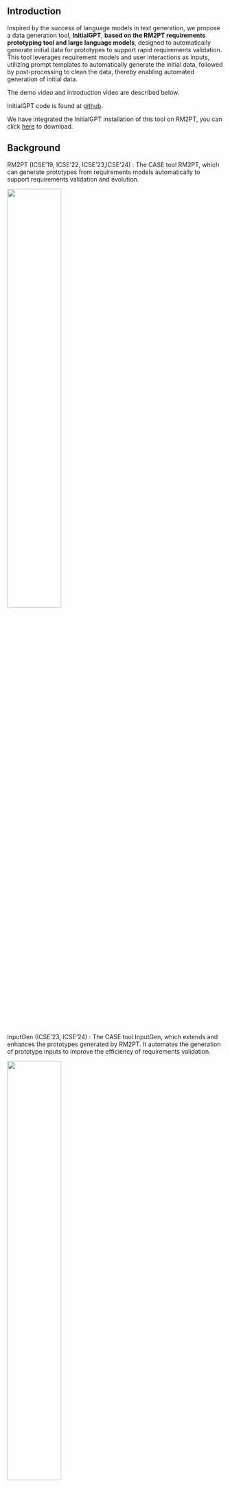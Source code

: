 
## Introduction

Inspired by the success of language models in text generation, we propose a data generation tool, **InitialGPT**, **based on the RM2PT requirements prototyping tool and large language models**, designed to automatically generate initial data for prototypes to support rapid requirements validation. This tool leverages requirement models and user interactions as inputs, utilizing prompt templates to automatically generate the initial data, followed by post-processing to clean the data, thereby enabling automated generation of initial data. 

The demo video and introduction video are described below.

InitialGPT code is found at [github](https://github.com/lemon-521/InitialGPT-Demo).

We have integrated the InitialGPT installation of this tool on RM2PT, you can click [here](https://github.com/lemon-521/InitialGPT-Demo/releases/download/2.0/RM2PT_InitialGPT_win32.win32.x86_64.zip) to download.

## Background 

RM2PT (ICSE’19, ICSE’22, ICSE’23,ICSE’24) :  The CASE tool RM2PT, which can generate prototypes from requirements models automatically to support requirements validation and evolution. 

<img src="../../imgs/InputGen/New1.png" alt="" width="50%" height="50%" />

InputGen (ICSE’23, ICSE’24) :  The CASE tool InputGen, which extends and enhances the prototypes generated by RM2PT. It automates the generation of prototype inputs to improve the efficiency of requirements validation.

<img src="../../imgs/InputGen/New2.png" alt="" width="50%" height="50%" />

InitialGPT is a tool that extends the functionality of RM2PT and InputGen. 

<img src="../../imgs/InputGen/new3.png" alt="" width="70%" height="70%" />



## Motivation

**The video cast its motivation is listed as follows (Youtube): **

<iframe class="uk-width-1-3@m" width="560" height="315" src="https://www.youtube.com/embed/6EGOWbwEUnE" frameborder="1" allow="accelerometer; autoplay; encrypted-media; gyroscope; picture-in-picture" allowfullscreen>InitialGPT Youtube Video</iframe>



**InitialGPT's tool demo features as shown below (Youtube):**

<iframe class="uk-width-1-3@m" width="560" height="315" src="https://www.youtube.com/embed/K5lhoRyC4XM" frameborder="1" allow="accelerometer; autoplay; encrypted-media; gyroscope; picture-in-picture" allowfullscreen>InitialGPT Youtube Video</iframe>



## InitialGPT

**InitialGPT** is a data generation tool **based on the RM2PT requirements prototyping tool and large language models** aimed at automating the generation of initial data for prototypes to support rapid requirements validation. 

### Features

**Automatic generation of prompt templates**: On the one hand, InitialGPT extracts domain conceptual information from the requirement model, on the other hand, the tool automatically generates requirement information through interaction with the user, and finally generates prompt templates by combining other pre-processed information.

**Automatic data generation and post-processing**: We design a method to cope with the limitations of api request length and request number of LLMs, and perform data cleansing and re-generation by setting up post-processing rules to ensure that a large amount of reasonable initial data is generated without duplication.

**Data Evaluation**: We propose a set of initial data generation evaluation metrics oriented to requirements validation to ensure data quality.

The workflow of InitialGPT is shown in Fig:

<img src="../../imgs/InputGen/new5.png" alt="" width="80%" height="80%" />

An overview figure of InitialGPT is shown in Fig:

<img src="../../imgs/InputGen/new4.png" alt="" width="80%" height="80%" />



## InitialGPT Installation



### RM2PT with Integration of InitialGPT tool
We have integrated the InitialGPT installation of this tool on RM2PT, you can click [here](https://github.com/lemon-521/InitialGPT-Demo/releases/download/2.0/RM2PT_InitialGPT_win32.win32.x86_64.zip) to download and use it without installing the step by step process below.


#### Prequest

InitialGPT is an advanced feature of **RM2PT**. We recommend you to use InitialGPT in RM2PT. If you don't have RM2PT, download [here](https://ai4se.com/downloads/).

### Installation

Here is the step-by-step installation. Click [here](https://github.com/lemon-521/InitialGPT-Demo/releases/download/1.0/com.rm2pt.generator.initialgpt.updatesite-1.0.0-SNAPSHOT.zip) to download InitialGPT. Follow the steps below to install.

<img src="../../imgs/InputGen/2offline.png" alt="2offline" width="70%" height="70%" />

<img src="../../imgs/InputGen/InitialGPTchoosepackage1.png" alt="3load" width="70%" height="70%" />

<img src="../../imgs/InputGen/4add.png" alt="4add" width="70%" height="70%" />

<img src="../../imgs/InputGen/InitialGPT333.png" alt="InitialGPT333" width="70%" height="70%" />

<img src="../../imgs/InputGen/6installanyway.png" alt="6installanyway" width="70%" height="70%" />


## InitialGPT Tutorial

You can view the demo video before installing(in the motivation section).

### Prerequest

In order to generate the prototype initial data, you need a requirement model, the **RM2PT project**. For creating or importing a RM2PT project，you can see the tutorial [here](https://ai4se.com/tutorial/user/create_new_project). We recommend importing RM2PT projects from Git, which is avaliable at [CaseStudies](https://github.com/RM2PT/CaseStudies).


### Input of InitialGPT — Requirements Model

<img src="../../imgs/InputGen/InitialGPT_Overview_10.png" alt="InitialGPT_Overview_10" width="70%" height="70%" />

<img src="../../imgs/InputGen/rm.png" alt="rm" width="80%" height="80%" />

The input to InitialGPT is a UML requirements model with OCL constraints. The model includes: a conceptual class diagram, a use case diagram, system sequence diagrams, contracts of and system operations.

- **A conceptual class diagram:** A conceptual class diagram is a concept-relation model, which illustrates abstract and meaningful concepts and their relations in the problem domain, in which the concepts are specified as classes, the relations of the concepts are specified as the associations between the classes, and the properties of the concepts are specified as the attributes of the classes.

- **A use case diagram:** A use case diagram captures domain processes as use cases in terms of interactions between the system and its users. It contains a set of use cases for a system, actors represented a type of users of the system or external systems that the system interacts with, the relations between the actors and these use cases, and relations among use cases.

- **System sequence diagrams:** A system sequence diagram describes a particular domain process of a use case. It contains the actors that interact with the system, the system and the system events that the actors generate, their order, and inter-system events. Compared with the sequence diagram in design models, a system sequence diagram treats all systems as a black box and contains system events across the system boundary between actors and systems without object lifelines and internal interactions between objects.

- **Contracts of system operations:** The contract of a system operation specifies the conditions that the state of the system is assumed to satisfy before the execution of the system operation, called the pre-condition and the conditions that the system state is required to satisfy after the execution (if it terminated), called the post-condition of the system operation. Typically, the pre-condition specifies the properties of the system state that need to be checked when system operation is to be executed, and the postcondition defines the possible changes that the execution of the system operation is to realize.

### Input of InitialGPT — Prompt Template
A good prompt template approach is the key to data generation, which can effectively prompt the large language model to generate data so as to better utilize the performance of the large model. 

Since LLMs has the limitation of data response time and length for the api usage, we have designed two sets of templates for LLMs, which are used for generating general amount of data and large amount of data respectively.

<img src="../../imgs/InputGen/InitialGPT_Overview11.png.png" alt="InitialGPT_Overview11" width="70%" height="70%" />

### Prompt Template

We have designed a corresponding prompt generation template as shown in the figure:

<img src="../../imgs/InputGen/new15.png" alt="InitialGPT_Overview11" width="80%" height="80%" />

#### General Prompt Template

The general prompt template consists of three main components. The Initial Information Prompt is a well-tested general prompt, the Input section consists of user interaction information and domain entity information automatically generated by the requirements model, and the Output section specifies the format of the output data.
<img src="../../imgs/InputGen/GeneralFarmat.png" alt="GeneralFarmat" width="70%" height="70%" />

#### Large Prompt Template
The Large Data Amount Prompt Template is similar to the General Prompt Template, but is generated for a single entity, 40 at one time, and post-processed until the final required number is fully generated.
<img src="../../imgs/InputGen/largeFarmat.png" alt="largeFarmat" width="70%" height="70%" />

### 1) Generate a prototype from the requirement model
After you import a requirements model, first, we use the RM2PT to generate a prototype from the requirements model by right click on `cocome.remodel` -> `RM2PT`-> `OO Prototype`-> ` Generate Desktop Prototype`

<img src="../../imgs/InputGen/10generateprototype.png" alt="10generateprototype" width="70%" height="70%" />

### 2) Run the InitialGPT tool to refactor and enhance the prototype
after you generate a prototype, we use the InitialGPT to refactor the prototype from the requirements model by right click on `cocome.remodel` -> `RM2PT-dev`-> `InitialGPT`, and update the project.

<img src="../../imgs/InputGen/InitialGPT9refactor.png" alt="InitialGPT9refactor" width="70%" height="70%" />

### 3) The third step is to run the refactored prototype
Run the refactored prototype to validate the requirements by right click on `COCOMEPrototype` -> `pom.xml`-> `run`-> `maven build`
.
<img src="../../imgs/InputGen/8runprototype.png" alt="8runprototype" width="70%" height="70%" />

### 4) Generate the initial data to validate the requirements.


### The Output of InitialGPT

After automatically refactoring and enhancing the generated prototype by the tool InitialGPT, the enhanced prototype contains two advantages as follows:

- **Automatic initial data generation of prototypes**. The enhanced prototypes can automatically generate large amounts of prototype initial data for requirements validation via a large language model.

- **Automatic Data Prompts Generation for large language models**. A method is proposed to automatically generate prompts for large language models based on the requirement model, aiming to prompt GPT-3.5 to generate more compliant, reasonable, and effective data that satisfies the requirements.

- **Automated evaluation of generated data**. To facilitate users in quickly understanding data quality, we have designed an automatic evaluation feature based on specific metrics.


### For the CoCoME example
In the system status, Click on the initial data generation button and in the data generation screen
<img src="../../imgs/InputGen/InitialGPT_chushi.png" alt="InitialGPT_chushi" width="70%" height="70%" />

1. The first step is to select a model. The current models used are gpt-4o, gpt-4 and gpt-3.5-turbo; more large language models will be added later.

  <img src="../../imgs/InputGen/new6.png" alt="new6" width="70%" height="70%" />

  <img src="../../imgs/InputGen/new7.png" alt="" width="70%" height="70%" />

  

2. Click on Generate Settings and then choose whether to use a proxy on the pop-up page. If you do, please delete "no" and fill in your own proxy port, then fill in your openai key.

   here you can set the number of entities we want to generate for each entity. Also, you can add as many prompts as you want to the note box.

   <img src="../../imgs/InputGen/new8.png" alt="" width="70%" height="70%" />

   

3. After the settings have been input, click on the Generate Prompt button and Prompt will be generated automatically. If you are not satisfied with the generated prompt template, you can further modify it. 

  <img src="../../imgs/InputGen/new9.png" alt="" width="70%" height="70%" />

4. Then, click the "Generation" button. Here, you can see the time corresponding to the number of generated entities we have tested.
    <img src="../../imgs/InputGen/InitialGPT_generate7.png" alt="InitialGPT_generate7" width="70%" height="70%" />

5. After successful generation, you can view the generated entities in the table view or yaml view, and you can also modify them to better match your requirements. 

   <img src="../../imgs/InputGen/new10.png" alt="InitialGPT_generate7" width="70%" height="70%" />

6. To facilitate users in quickly understanding data quality, we have designed an automatic evaluation feature based on specific metrics. You can click the "Automatic Evaluation" button to view the generated data on the panel. To start the evaluation, click the "Evaluation" button on the right.

  <img src="../../imgs/InputGen/new11.png" alt="InitialGPT_generate7" width="50%" height="50%" />

7. Until completion of the evaluation, the evaluation results will be displayed on the panel. 

  <img src="../../imgs/InputGen/new12.png" alt="InitialGPT_generate7" width="50%" height="50%" />

8. If you are dissatisfied with the data quality, you may click the "Regenerate" button on the right. Once the data is regenerated, it can be viewed in the table.

  <img src="../../imgs/InputGen/new13.png" alt="InitialGPT_generate7" width="50%" height="50%" />

9. 

10. Finally, click on the "load data" button to import the initial data into the prototype.
    <img src="../../imgs/InputGen/new10.png" alt="InitialGPT_generate8" width="70%" height="70%" />

11. At the same time, the generated data is saved, and you can click on the Load File button to load the file directly next time without having to generate it again. 
      <img src="../../imgs/InputGen/InitialGPT_load.png" alt="InitialGPT_load" width="70%" height="70%" />

For more details, please see [CaseStudies](https://github.com/RM2PT/CaseStudies).



### InitialGPT Evalution

#### Case Studies
In this section, we first present the case studies and then show the evaluation results based on the case studies.

This paragraph discusses the reuse of four case studies to demonstrate the validity and functionality of InitialGPT. The case studies include systems that are widely used in daily life, namely a supermarket system (CoCoME), a library management system (LibMS), an automated teller machine (ATM) and a loan processing system (LoanPS). 
More details of the requirements models can be found at GitHub https://github.com/RM2PT/CaseStudies. 

The complexity of these requirement models is shown in Table 1. InitialGPT's experimental settings are 2.8GHz Intel Core i5, 16GB DDR3, JDK 11 (JDK 11 has been embedded directly into RM2PT). The large model is tested using the api of  gpt-4o,gpt-4 and gpt-3.5-turbo. 
We have a concise training on utilizing CASE tools for requirements validation. 

<img src="../../imgs/InputGen/InitialGPT_table1.png" alt="InitialGPT_table1" width="70%" height="70%" />


#### Evaluation Results
In this section, we first present the case studies and then show the evaluation indicators with evaluation results based on the case studies.

#### Efficiency Experments：

InitialGPT can refactor the prototype generated by RM2PT in combination with gpt to automatically generate the initial data. 
In order to assess effectiveness, we conducte a comparison between two versions: 

(1) **The prototype generated by RM2PT tool** and (2) **The improved prototype that refactoring by InitialGPT**. 

The experiments involve validating requirements through the generation of initial data using InitialGPT or manual writing of initial data. The results of the experiments are shown in Table II.

<img src="../../imgs/InputGen/InitialGPT_table2.png" alt="InitialGPT_table2" width="70%" height="70%" />

We calculate the time efficiency of using the prototype for requirements validation. As shown in Table 3 on average, it takes a developer **29.37 minutes to write 100 initial entities data, while ChatGPT takes only 2.96 minutes to automatically generate**, and the enhanced prototype is able to **improve the efficiency of requirements validation by 6x times **over a manually written prototype, and **the more initial data required, the more time is saved**.

<img src="../../imgs/InputGen/InitialGPT_table3.png" alt="InitialGPT_table3" width="70%" height="70%" />



#### Quality Evaluation 

At the same time, we also evaluate the quality of GPT-generated data. For the evaluation of data quality, we propose **10 evaluation dimensions with 15 evaluation indicators**. 

**Evaluation indicators for data quality**

The detailed evaluation dimensions and evaluation indicators are shown in the figure:

<img src="../../imgs/InputGen/InitialGPT_table5.png" alt="InitialGPT_table5" width="100%" height="85%" />



**Evaluation Rule for data quality** 

The evaluation rule is a **5-point** scale, where the score of each indicator is calculated and then the total score is calculated based on the corresponding weights.  

The evaluation rule is a 5-point scale, using the "Number of Entities Coverage" as an example.
5 points: The data cover all entities and there are enough of each.
4 points: The data covers most entities, but the number of entities is sufficient.
3 points: The data covers most of the entities, but there are some omissions in the number of entities generated.
2 points: The data covers a basic range of entities and there are omissions in the number of entities generated.
1 point: The data covers very few entities and the number of entities generated is small.
0 points: The data does not cover any entities or the data is not available at all.
From high to low, a score of 5 indicates that the data fully meets the requirements of the evaluation indicators, a score of 1 indicates that the data rarely meets the requirements of the evaluation indicators, and a score of 0 indicates that the data does not meet the requirements of the evaluation indicators at all and is not available.




#### Results of data quality evaluation

We conducted three experiments as shown in Table IV. 

Table IV show that the quality of data generated by GPT-4 is better than GPT-3.5-turbo, which is basically similar to the quality of manually written data. 

<img src="../../imgs/InputGen/new14.png" alt="InitialGPT_table4" width="70%" height="70%" />
